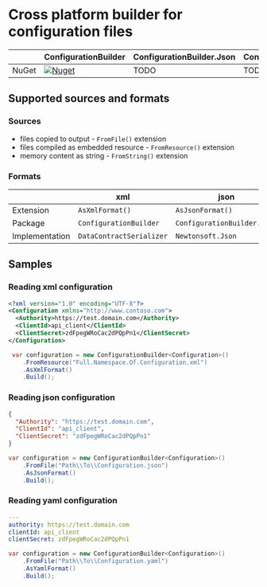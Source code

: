 # Cross platform builder for configuration files

&nbsp; | ConfigurationBuilder | ConfigurationBuilder.Json | ConfigurationBuilder.Yaml
--- | --- | --- | ---
NuGet | [![Nuget](https://img.shields.io/nuget/v/ConfigurationBuilder)](https://www.nuget.org/packages/ConfigurationBuilder) | TODO | TODO

## Supported sources and formats

### Sources

- files copied to output - `FromFile()` extension
- files compiled as embedded resource - `FromResource()` extension
- memory content as string - `FromString()` extension

### Formats

&nbsp; | xml | json | yaml
--- | --- | ---| ---
Extension | `AsXmlFormat()` | `AsJsonFormat()` | `AsYamlFormat()`
Package | `ConfigurationBuilder` | `ConfigurationBuilder.Json` | `ConfigurationBuilder.Yaml`
Implementation | `DataContractSerializer` | `Newtonsoft.Json` | `YamlDotNet`

## Samples

### Reading xml configuration

``` xml
<?xml version="1.0" encoding="UTF-8"?>
<Configuration xmlns="http://www.contoso.com">
  <Authority>https://test.domain.com</Authority>
  <ClientId>api_client</ClientId>
  <ClientSecret>zdFpegWRoCac2dPQpPn1</ClientSecret>
</Configuration>
```

```c#
 var configuration = new ConfigurationBuilder<Configuration>()
    .FromResource("Full.Namespace.Of.Configuration.xml")
    .AsXmlFormat()
    .Build();
```

### Reading json configuration

``` json
{
  "Authority": "https://test.domain.com",
  "ClientId": "api_client",
  "ClientSecret": "zdFpegWRoCac2dPQpPn1"
}
```

```c#
var configuration = new ConfigurationBuilder<Configuration>()
    .FromFile("Path\\To\\Configuration.json")
    .AsJsonFormat()
    .Build();
```

### Reading yaml configuration

``` yaml
---
authority: https://test.domain.com
clientId: api_client
clientSecret: zdFpegWRoCac2dPQpPn1
```

```c#
var configuration = new ConfigurationBuilder<Configuration>()
    .FromFile("Path\\To\\Configuration.yaml")
    .AsYamlFormat()
    .Build();
```